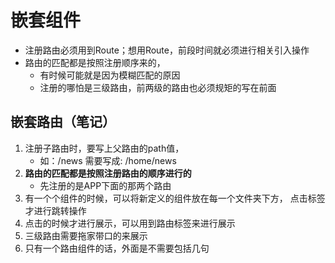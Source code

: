 # 嵌套组件
- 注册路由必须用到Route；想用Route，前段时间就必须进行相关引入操作
- 路由的匹配都是按照注册顺序来的，
    - 有时候可能就是因为模糊匹配的原因
    - 注册的哪怕是三级路由，前两级的路由也必须规矩的写在前面


## 嵌套路由（笔记）
1. 注册子路由时，要写上父路由的path值，
    - 如：/news 需要写成: /home/news
2. **路由的匹配都是按照注册路由的顺序进行的**
    - 先注册的是APP下面的那两个路由
3. 有一个个组件的时候，可以将新定义的组件放在每一个文件夹下方，
点击标签才进行跳转操作
4. 点击的时候才进行展示，可以用到路由标签<Link />来进行展示
5. 三级路由需要拖家带口的来展示
6. 只有一个路由组件的话，外面是不需要包括几句



